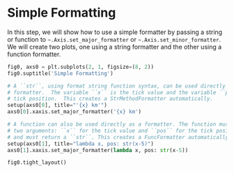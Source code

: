 # Simple Formatting

In this step, we will show how to use a simple formatter by passing a string or function to `~.Axis.set_major_formatter` or `~.Axis.set_minor_formatter`. We will create two plots, one using a string formatter and the other using a function formatter.

```python
fig0, axs0 = plt.subplots(2, 1, figsize=(8, 2))
fig0.suptitle('Simple Formatting')

# A ``str``, using format string function syntax, can be used directly as a
# formatter.  The variable ``x`` is the tick value and the variable ``pos`` is
# tick position.  This creates a StrMethodFormatter automatically.
setup(axs0[0], title="'{x} km'")
axs0[0].xaxis.set_major_formatter('{x} km')

# A function can also be used directly as a formatter. The function must take
# two arguments: ``x`` for the tick value and ``pos`` for the tick position,
# and must return a ``str``. This creates a FuncFormatter automatically.
setup(axs0[1], title="lambda x, pos: str(x-5)")
axs0[1].xaxis.set_major_formatter(lambda x, pos: str(x-5))

fig0.tight_layout()
```
